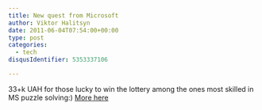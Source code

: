 ```yaml
---
title: New quest from Microsoft
author: Viktor Halitsyn
date: 2011-06-04T07:54:00+00:00
type: post
categories:
  - tech
disqusIdentifier: 5353337106

---
```

33+k UAH for those lucky to win the lottery among the ones most skilled in MS puzzle solving:) [More here][1]

 [1]: http://ie9quest.com.ua/ref/2804